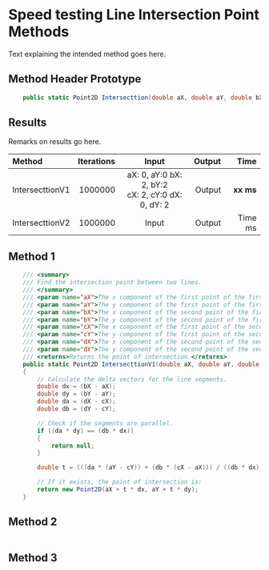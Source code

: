 # Speed testing Line Intersection Point Methods

Text explaining the intended method goes here.

## Method Header Prototype

```c#
    public static Point2D Intersecttion(double aX, double aY, double bX, double bY, double cX, double cY, double dX, double dY)
```

## Results

Remarks on results go here.

| Method | Iterations | Input | Output | Time |
|:---|---:|:---:|---:|---:|
| IntersecttionV1 | 1000000 | aX: 0, aY:0 bX: 2, bY:2 <br/> cX: 2, cY:0 dX: 0, dY: 2 | Output | **xx ms** |
| IntersecttionV2 | 1000000 | Input | Output | Time ms |

## Method 1

```c#
    /// <summary>
    /// Find the intersection point between two lines.
    /// </summary>
    /// <param name="aX">The x component of the first point of the first line.</param>
    /// <param name="aY">The y component of the first point of the first line.</param>
    /// <param name="bX">The x component of the second point of the first line.</param>
    /// <param name="bY">The y component of the second point of the first line.</param>
    /// <param name="cX">The x component of the first point of the second line.</param>
    /// <param name="cY">The y component of the first point of the second line.</param>
    /// <param name="dX">The x component of the second point of the second line.</param>
    /// <param name="dY">The y component of the second point of the second line.</param>
    /// <returns>Returns the point of intersection.</returns>
    public static Point2D IntersecttionV1(double aX, double aY, double bX, double bY, double cX, double cY, double dX, double dY)
    {
        // Calculate the delta vectors for the line segments.
        double dx = (bX - aX);
        double dy = (bY - aY);
        double da = (dX - cX);
        double db = (dY - cY);

        // Check if the segments are parallel.
        if ((da * dy) == (db * dx))
        {
            return null;
        }

        double t = (((da * (aY - cY)) + (db * (cX - aX))) / ((db * dx) - (da * dy)));

        // If it exists, the point of intersection is:
        return new Point2D(aX + t * dx, aY + t * dy);
    }
```

## Method 2

```c#
```

## Method 3

```c#
```
